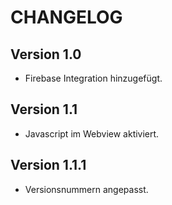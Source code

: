 # CHANGELOG

## Version 1.0
- Firebase Integration hinzugefügt.
## Version 1.1
- Javascript im Webview aktiviert.
## Version 1.1.1
- Versionsnummern angepasst.